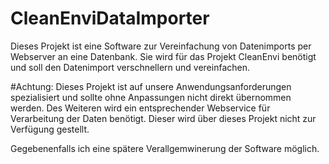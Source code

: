 # CleanEnviDataImporter

Dieses Projekt ist eine Software zur Vereinfachung von Datenimports per Webserver an eine Datenbank.
Sie wird für das Projekt CleanEnvi benötigt und soll den Datenimport verschnellern und vereinfachen.

#Achtung: Dieses Projekt ist auf unsere Anwendungsanforderungen spezialisiert und sollte ohne
Anpassungen nicht direkt übernommen werden. Des Weiteren wird ein entsprechender Webservice für
Verarbeitung der Daten benötigt. Dieser wird über dieses Projekt nicht zur Verfügung gestellt.

Gegebenenfalls ich eine spätere Verallgemwinerung der Software möglich.
